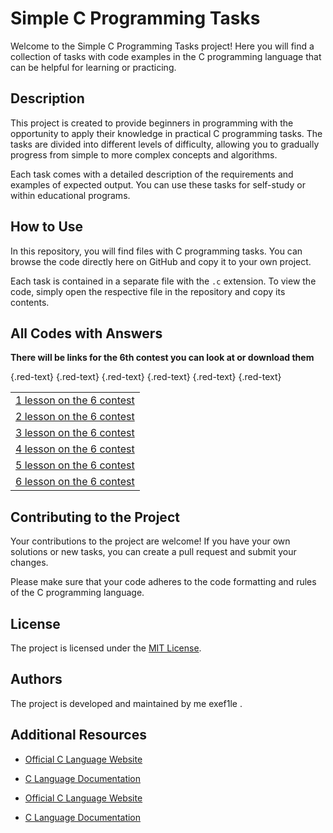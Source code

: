 
# Simple C Programming Tasks
<link rel="stylesheet" type="text/css" href="styles.css">

Welcome to the Simple C Programming Tasks project! Here you will find a collection of tasks with code examples in the C programming language that can be helpful for learning or practicing.

## Description

This project is created to provide beginners in programming with the opportunity to apply their knowledge in practical C programming tasks. The tasks are divided into different levels of difficulty, allowing you to gradually progress from simple to more complex concepts and algorithms.

Each task comes with a detailed description of the requirements and examples of expected output. You can use these tasks for self-study or within educational programs.

## How to Use

In this repository, you will find files with C programming tasks. You can browse the code directly here on GitHub and copy it to your own project.

Each task is contained in a separate file with the `.c` extension. To view the code, simply open the respective file in the repository and copy its contents.

## All Codes with Answers
**There will be links for the 6th contest you can look at or download them**<br>


<table>
  <tr>
    <td><a href="./lesson%201/lesson%201.c">1 lesson on the 6 contest</a></td>{.red-text}
  </tr>
  <tr>
    <td><a href="./lesson%202/lesson%202.c">2 lesson on the 6 contest</a></td>{.red-text}
  </tr>
  <tr>
    <td><a href="./lesson%203/lesson%203.c">3 lesson on the 6 contest</a></td>{.red-text}
  </tr>
  <tr>
    <td><a href="./lesson%204/lesson%204.c">4 lesson on the 6 contest</a></td>{.red-text}
  </tr>
  <tr>
    <td><a href="./lesson%205/lesson%205.c">5 lesson on the 6 contest</a></td>{.red-text}
  </tr>
  <tr>
    <td><a href="./lesson%206/lesson%206.c">6 lesson on the 6 contest</a></td>{.red-text}
  </tr>
</table>






## Contributing to the Project

Your contributions to the project are welcome! If you have your own solutions or new tasks, you can create a pull request and submit your changes.

Please make sure that your code adheres to the code formatting and rules of the C programming language.

## License

The project is licensed under the [MIT License](LICENSE).

## Authors

The project is developed and maintained by me exef1le .

## Additional Resources

- [Official C Language Website](https://www.iso.org/standard/74528.html)
- [C Language Documentation](https://en.cppreference.com/w/c)



- [Official C Language Website](https://www.iso.org/standard/74528.html)
- [C Language Documentation](https://en.cppreference.com/w/c)

